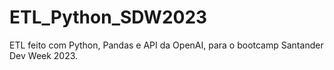 # ETL_Python_SDW2023
ETL feito com Python, Pandas e API da OpenAI, para o bootcamp Santander Dev Week 2023.
